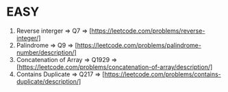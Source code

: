 # EASY

1. Reverse interger => Q7 => [https://leetcode.com/problems/reverse-integer/]
2. Palindrome => Q9 => [https://leetcode.com/problems/palindrome-number/description/]
3. Concatenation of Array => Q1929 => [https://leetcode.com/problems/concatenation-of-array/description/]
4. Contains Duplicate => Q217 => [https://leetcode.com/problems/contains-duplicate/description/]
